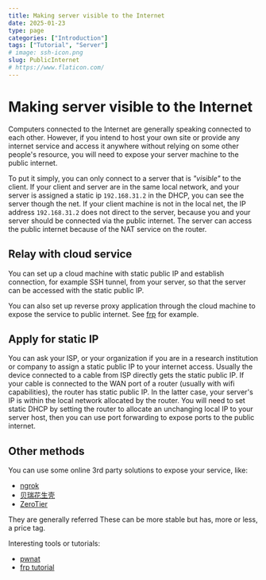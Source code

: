 ```yaml
---
title: Making server visible to the Internet
date: 2025-01-23 
type: page
categories: ["Introduction"]
tags: ["Tutorial", "Server"]
# image: ssh-icon.png
slug: PublicInternet
# https://www.flaticon.com/
---
```


# Making server visible to the Internet

Computers connected to the Internet are generally speaking connected to each other. However, if you intend to host your own site or provide any internet service and access it anywhere without relying on some other people's resource, you will need to expose your server machine to the public internet.

To put it simply, you can only connect to a server that is *"visible"* to the client. If your client and server are in the same local network, and your server is assigned a static ip `192.168.31.2` in the DHCP, you can see the server though the net. If your client machine is not in the local net, the IP address `192.168.31.2` does not direct to the server, because you and your server should be connected via the public internet. The server can access the public internet because of the NAT service on the router.

## Relay with cloud service

You can set up a cloud machine with static public IP and establish connection, for example SSH tunnel, from your server, so that the server can be accessed with the static public IP. 

You can also set up reverse proxy application through the cloud machine to expose the service to public internet. See [frp](https://github.com/fatedier/frp) for example.

## Apply for static IP

You can ask your ISP, or your organization if you are in a research institution or company to assign a static public IP to your internet access. Usually the device connected to a cable from ISP directly gets the static public IP. If your cable is connected to the WAN port of a router (usually with wifi capabilities), the router has static public IP. In the latter case, your server's IP is within the local network allocated by the router. You will need to set static DHCP by setting the router to allocate an unchanging local IP to your server host, then you can use port forwarding to expose ports to the public internet.

## Other methods

You can use some online 3rd party solutions to expose your service, like:

- [ngrok](https://ngrok.com/)
- [贝瑞花生壳](https://hsk.oray.com/)
- [ZeroTier](https://www.zerotier.com/)

They are generally referred
These can be more stable but has, more or less, a price tag.

Interesting tools or tutorials:

- [pwnat](https://github.com/samyk/pwnat)
- [frp tutorial](https://hyabc.github.io/frp-tutorial/)
